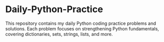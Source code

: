 # Daily-Python-Practice
This repository contains my daily Python coding practice problems and solutions. Each problem focuses on strengthening Python fundamentals, covering dictionaries, sets, strings, lists, and more.
